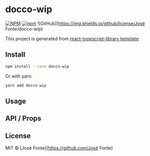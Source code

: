 # docco-wip

[![NPM](https://img.shields.io/npm/v/docco-wip.svg)](https://www.npmjs.com/package/docco-wip)
[![npm](https://img.shields.io/npm/dm/docco-wip.svg)](https://www.npmjs.com/package/docco-wip)
![GitHub](https://img.shields.io/github/license/José Fonte/docco-wip)

This project is generated from [react-typescript-library template](https://github.com/alioguzhan/react-typescript-library).

## Install

```bash
npm install --save docco-wip
```

Or with yarn:

```bash
yarn add docco-wip
```

## Usage


## API / Props


## License

MIT © [José Fonte](https://github.com/José Fonte)
